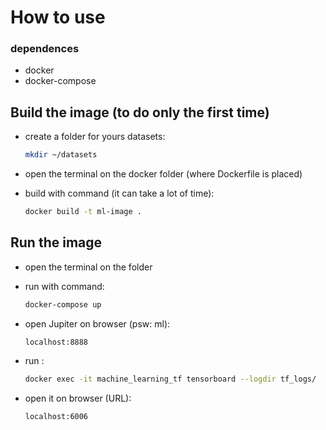 # How to use

### dependences

- docker
- docker-compose

## Build the image (to do only the first time)

- create a folder for yours datasets:

  ```bash
  mkdir ~/datasets
  ```

- open the terminal on the docker folder (where Dockerfile is placed)

- build with command (it can take a lot of time):

  ```bash
  docker build -t ml-image .
  ```



## Run the image

- open the terminal on the folder

- run with command:

  ```bash
  docker-compose up
  ```

- open Jupiter on browser (psw: ml):

  ```URL
  localhost:8888
  ```

- run :

  ```bash
  docker exec -it machine_learning_tf tensorboard --logdir tf_logs/
  ```

- open it on browser (URL):

  ``` URL
  localhost:6006
  ```

  ​

